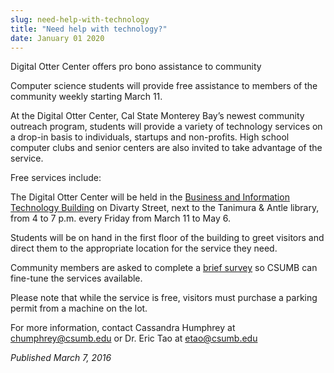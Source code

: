 ```yaml
---
slug: need-help-with-technology
title: "Need help with technology?"
date: January 01 2020
---
```


<p> Digital Otter Center offers pro bono assistance to community</p><p>Computer science students will provide free assistance to members of the community weekly starting March 11.
</p><p>At the Digital Otter Center, Cal State Monterey Bay’s newest community outreach program, students will provide a variety of technology services on a drop&#45;in basis to individuals, startups and non&#45;profits. High school computer clubs and senior centers are also invited to take advantage of the service.
</p><p>Free services include:
</p><p>The Digital Otter Center will be held in the <a href="https://csumb.edu/sites/default/files/images/st&#45;block&#45;132&#45;1438382345373&#45;raw&#45;bit.pdf">Business and Information Technology Building</a> on Divarty Street, next to the Tanimura &amp; Antle library, from 4 to 7 p.m. every Friday from March 11 to May 6.
</p><p>Students will be on hand in the first floor of the building to greet visitors and direct them to the appropriate location for the service they need.
</p><p>Community members are asked to complete a <a href="https://docs.google.com/a/csumb.edu/forms/d/1oQNMylFmiI5w5wG7511PNLwfxzxKEIvrR2sWGnOn9gg/viewform?c=0&amp;w=1">brief survey</a> so CSUMB can fine&#45;tune the services available.
</p><p>Please note that while the service is free, visitors must purchase a parking permit from a machine on the lot.
</p><p>For more information, contact Cassandra Humphrey at <a href="&#x6d;&#97;&#105;l&#x74;&#x6f;&#58;&#99;&#x68;&#x75;&#109;&#112;h&#x72;&#101;&#121;&#64;&#x63;&#x73;&#117;&#109;&#x62;&#x2e;&#101;&#100;u">chumphrey@csumb.edu</a> or Dr. Eric Tao at <a href="&#109;&#x61;&#105;&#x6c;&#116;&#x6f;&#58;&#x65;&#116;&#x61;o&#64;&#x63;&#115;&#x75;&#109;&#x62;&#46;&#x65;&#100;&#x75;">etao@csumb.edu</a>
</p><p><em>Published March 7, 2016</em>
</p>
